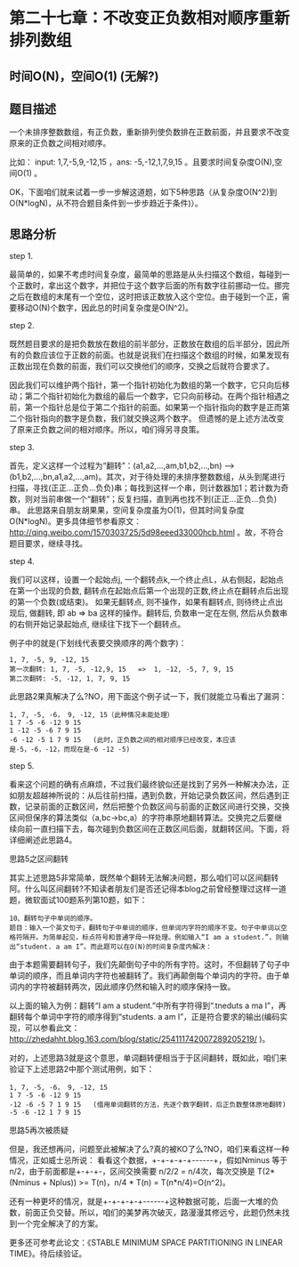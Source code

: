 # 第二十七章：不改变正负数相对顺序重新排列数组
## 时间O(N)，空间O(1) (无解?)


## 题目描述

一个未排序整数数组，有正负数，重新排列使负数排在正数前面，并且要求不改变原来的正负数之间相对顺序。

比如： input: 1,7,-5,9,-12,15 ，ans: -5,-12,1,7,9,15 。且要求时间复杂度O(N),空间O(1) 。

OK，下面咱们就来试着一步一步解这道题，如下5种思路（从复杂度O(N^2)到O(N*logN)，从不符合题目条件到一步步趋近于条件)）。

## 思路分析
step 1.

最简单的，如果不考虑时间复杂度，最简单的思路是从头扫描这个数组，每碰到一个正数时，拿出这个数字，并把位于这个数字后面的所有数字往前挪动一位。挪完之后在数组的末尾有一个空位，这时把该正数放入这个空位。由于碰到一个正，需要移动O(N)个数字，因此总的时间复杂度是O(N^2)。

step 2.

既然题目要求的是把负数放在数组的前半部分，正数放在数组的后半部分，因此所有的负数应该位于正数的前面。也就是说我们在扫描这个数组的时候，如果发现有正数出现在负数的前面，我们可以交换他们的顺序，交换之后就符合要求了。

因此我们可以维护两个指针，第一个指针初始化为数组的第一个数字，它只向后移动；第二个指针初始化为数组的最后一个数字，它只向前移动。在两个指针相遇之前，第一个指针总是位于第二个指针的前面。如果第一个指针指向的数字是正而第二个指针指向的数字是负数，我们就交换这两个数字。
但遗憾的是上述方法改变了原来正负数之间的相对顺序。所以，咱们得另寻良策。

step 3.

首先，定义这样一个过程为“翻转”：(a1,a2,...,am,b1,b2,...,bn) --> (b1,b2,...,bn,a1,a2,...,am)。其次，对于待处理的未排序整数数组，从头到尾进行扫描，寻找(正正...正负...负负)串；每找到这样一个串，则计数器加1；若计数为奇数，则对当前串做一个“翻转”；反复扫描，直到再也找不到(正正...正负...负负)串。
此思路来自朋友胡果果，空间复杂度虽为O(1)，但其时间复杂度O(N*logN)。更多具体细节参看原文：http://qing.weibo.com/1570303725/5d98eeed33000hcb.html 。故，不符合题目要求，继续寻找。

step 4.

我们可以这样，设置一个起始点j, 一个翻转点k,一个终止点L，从右侧起，起始点在第一个出现的负数, 翻转点在起始点后第一个出现的正数,终止点在翻转点后出现的第一个负数(或结束)。
如果无翻转点, 则不操作，如果有翻转点, 则待终止点出现后, 做翻转, 即 ab => ba 这样的操作。翻转后, 负数串一定在左侧, 然后从负数串的右侧开始记录起始点, 继续往下找下一个翻转点。

例子中的就是(下划线代表要交换顺序的两个数字)：

    1, 7, -5, 9, -12, 15
    第一次翻转: 1, 7, -5, -12,9, 15   =>  1, -12, -5, 7, 9, 15
    第二次翻转: -5, -12, 1, 7, 9, 15

此思路2果真解决了么?NO，用下面这个例子试一下，我们就能立马看出了漏洞：

    1, 7, -5, -6， 9, -12, 15（此种情况未能处理）
    1 7 -5 -6 -12 9 15
    1 -12 -5 -6 7 9 15
    -6 -12 -5 1 7 9 15   (此时，正负数之间的相对顺序已经改变，本应该是-5，-6，-12，而现在是-6 -12 -5)

step 5.

看来这个问题的确有点麻烦，不过我们最终貌似还是找到了另外一种解决办法，正如朋友超越神所说的：从后往前扫描，遇到负数，开始记录负数区间，然后遇到正数，记录前面的正数区间，然后把整个负数区间与前面的正数区间进行交换，交换区间但保序的算法类似（a,bc->bc,a）的字符串原地翻转算法。交换完之后要继续向前一直扫描下去，每次碰到负数区间在正数区间后面，就翻转区间。下面，将详细阐述此思路4。

思路5之区间翻转

其实上述思路5非常简单，既然单个翻转无法解决问题，那么咱们可以区间翻转阿。什么叫区间翻转?不知读者朋友们是否还记得本blog之前曾经整理过这样一道题，微软面试100题系列第10题，如下：

    10、翻转句子中单词的顺序。
    题目：输入一个英文句子，翻转句子中单词的顺序，但单词内字符的顺序不变。句子中单词以空格符隔开。为简单起见，标点符号和普通字母一样处理。例如输入“I am a student.”，则输出“student. a am I”。而此题可以在O(N)的时间复杂度内解决：

由于本题需要翻转句子，我们先颠倒句子中的所有字符。这时，不但翻转了句子中单词的顺序，而且单词内字符也被翻转了。我们再颠倒每个单词内的字符。由于单词内的字符被翻转两次，因此顺序仍然和输入时的顺序保持一致。

以上面的输入为例：翻转“I am a student.”中所有字符得到“.tneduts a ma I”，再翻转每个单词中字符的顺序得到“students. a am I”，正是符合要求的输出(编码实现，可以参看此文：http://zhedahht.blog.163.com/blog/static/254111742007289205219/ )。

对的，上述思路3就是这个意思，单词翻转便相当于于区间翻转，既如此，咱们来验证下上述思路2中那个测试用例，如下：

    1, 7, -5, -6， 9, -12, 15
    1 7 -5 -6 -12 9 15
    -12 -6 -5 7 1 9 15   (借用单词翻转的方法，先逐个数字翻转，后正负数整体原地翻转)
    -5 -6 -12 1 7 9 15

思路5再次被质疑

但是，我还想再问，问题至此被解决了么?真的被KO了么?NO，咱们来看这样一种情况，正如威士忌所说：
看看这个数据，+-+-+-+-+------+，假如Nminus 等于 n/2，由于前面都是+-+-+-，区间交换需要 n/2/2 = n/4次，每次交换是 T(2*(Nminus + Nplus)) >= T(n)，n/4 * T(n) = T(n*n/4)=O(n^2)。

还有一种更坏的情况，就是+-+-+-+-+------+这种数据可能，后面一大堆的负数，前面正负交替。所以，咱们的美梦再次破灭，路漫漫其修远兮，此题仍然未找到一个完全解决了的方案。

更多还可参考此论文：《STABLE MINIMUM SPACE PARTITIONING IN LINEAR TIME》。待后续验证。
